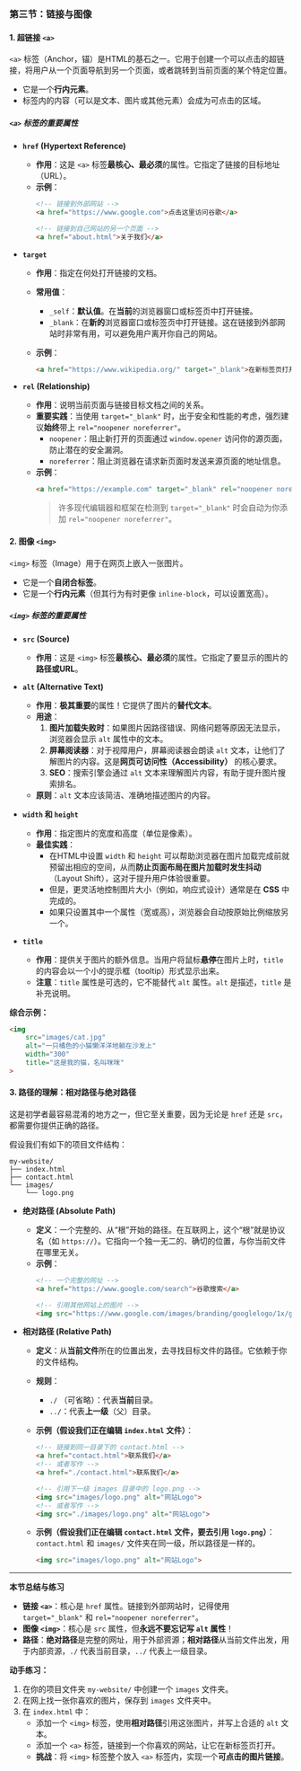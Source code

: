 ### **第三节：链接与图像**

#### **1. 超链接 `<a>`**

`<a>` 标签（Anchor，锚）是HTML的基石之一。它用于创建一个可以点击的超链接，将用户从一个页面导航到另一个页面，或者跳转到当前页面的某个特定位置。

*   它是一个**行内元素**。
*   标签内的内容（可以是文本、图片或其他元素）会成为可点击的区域。

##### **`<a>` 标签的重要属性**

*   **`href` (Hypertext Reference)**
    *   **作用**：这是 `<a>` 标签**最核心、最必须**的属性。它指定了链接的目标地址（URL）。
    *   **示例**：
        ```html
        <!-- 链接到外部网站 -->
        <a href="https://www.google.com">点击这里访问谷歌</a>
        
        <!-- 链接到自己网站的另一个页面 -->
        <a href="about.html">关于我们</a>
        ```

*   **`target`**
    *   **作用**：指定在何处打开链接的文档。
    *   **常用值**：
        *   `_self`：**默认值**。在**当前**的浏览器窗口或标签页中打开链接。
        *   `_blank`：在**新的**浏览器窗口或标签页中打开链接。这在链接到外部网站时非常有用，可以避免用户离开你自己的网站。

    *   **示例**：
        ```html
        <a href="https://www.wikipedia.org/" target="_blank">在新标签页打开维基百科</a>
        ```

*   **`rel` (Relationship)**
    *   **作用**：说明当前页面与链接目标文档之间的关系。
    *   **重要实践**：当使用 `target="_blank"` 时，出于安全和性能的考虑，强烈建议**始终**带上 `rel="noopener noreferrer"`。
        *   `noopener`：阻止新打开的页面通过 `window.opener` 访问你的源页面，防止潜在的安全漏洞。
        *   `noreferrer`：阻止浏览器在请求新页面时发送来源页面的地址信息。
    *   **示例**：
        ```html
        <a href="https://example.com" target="_blank" rel="noopener noreferrer">安全的外部链接</a>
        ```
        > 许多现代编辑器和框架在检测到 `target="_blank"` 时会自动为你添加 `rel="noopener noreferrer"`。

#### **2. 图像 `<img>`**

`<img>` 标签（Image）用于在网页上嵌入一张图片。

*   它是一个**自闭合标签**。
*   它是一个**行内元素**（但其行为有时更像 `inline-block`，可以设置宽高）。

##### **`<img>` 标签的重要属性**

*   **`src` (Source)**
    *   **作用**：这是 `<img>` 标签**最核心、最必须**的属性。它指定了要显示的图片的**路径或URL**。

*   **`alt` (Alternative Text)**
    *   **作用**：**极其重要**的属性！它提供了图片的**替代文本**。
    *   **用途**：
        1.  **图片加载失败时**：如果图片因路径错误、网络问题等原因无法显示，浏览器会显示 `alt` 属性中的文本。
        2.  **屏幕阅读器**：对于视障用户，屏幕阅读器会朗读 `alt` 文本，让他们了解图片的内容。这是**网页可访问性（Accessibility）** 的核心要求。
        3.  **SEO**：搜索引擎会通过 `alt` 文本来理解图片内容，有助于提升图片搜索排名。
    *   **原则**：`alt` 文本应该简洁、准确地描述图片的内容。

*   **`width` 和 `height`**
    *   **作用**：指定图片的宽度和高度（单位是像素）。
    *   **最佳实践**：
        *   在HTML中设置 `width` 和 `height` 可以帮助浏览器在图片加载完成前就预留出相应的空间，从而**防止页面布局在图片加载时发生抖动**（Layout Shift），这对于提升用户体验很重要。
        *   但是，更灵活地控制图片大小（例如，响应式设计）通常是在 **CSS** 中完成的。
        *   如果只设置其中一个属性（宽或高），浏览器会自动按原始比例缩放另一个。

*   **`title`**
    *   **作用**：提供关于图片的额外信息。当用户将鼠标**悬停**在图片上时，`title` 的内容会以一个小的提示框（tooltip）形式显示出来。
    *   **注意**：`title` 属性是可选的，它不能替代 `alt` 属性。`alt` 是描述，`title` 是补充说明。

**综合示例：**
```html
<img 
    src="images/cat.jpg" 
    alt="一只橘色的小猫懒洋洋地躺在沙发上" 
    width="300" 
    title="这是我的猫，名叫咪咪"
>
```

#### **3. 路径的理解：相对路径与绝对路径**

这是初学者最容易混淆的地方之一，但它至关重要，因为无论是 `href` 还是 `src`，都需要你提供正确的路径。

假设我们有如下的项目文件结构：
```
my-website/
├── index.html
├── contact.html
└── images/
    └── logo.png
```

*   **绝对路径 (Absolute Path)**
    *   **定义**：一个完整的、从“根”开始的路径。在互联网上，这个“根”就是协议名（如 `https://`）。它指向一个独一无二的、确切的位置，与你当前文件在哪里无关。
    *   **示例**：
        ```html
        <!-- 一个完整的网址 -->
        <a href="https://www.google.com/search">谷歌搜索</a>
        
        <!-- 引用其他网站上的图片 -->
        <img src="https://www.google.com/images/branding/googlelogo/1x/googlelogo_color_272x92dp.png" alt="Google Logo">
        ```

*   **相对路径 (Relative Path)**
    *   **定义**：从**当前文件**所在的位置出发，去寻找目标文件的路径。它依赖于你的文件结构。
    *   **规则**：
        *   `./` （可省略）：代表**当前**目录。
        *   `../`：代表**上一级**（父）目录。
    *   **示例（假设我们正在编辑 `index.html` 文件）**：
        ```html
        <!-- 链接到同一目录下的 contact.html -->
        <a href="contact.html">联系我们</a>
        <!-- 或者写作 -->
        <a href="./contact.html">联系我们</a>
        
        <!-- 引用下一级 images 目录中的 logo.png -->
        <img src="images/logo.png" alt="网站Logo">
        <!-- 或者写作 -->
        <img src="./images/logo.png" alt="网站Logo">
        ```
    *   **示例（假设我们正在编辑 `contact.html` 文件，要去引用 `logo.png`）**：
        `contact.html` 和 `images/` 文件夹在同一级，所以路径是一样的。
        
        ```html
        <img src="images/logo.png" alt="网站Logo">
        ```

---

**本节总结与练习**

*   **链接 `<a>`**：核心是 `href` 属性。链接到外部网站时，记得使用 `target="_blank"` 和 `rel="noopener noreferrer"`。
*   **图像 `<img>`**：核心是 `src` 属性，但**永远不要忘记写 `alt` 属性**！
*   **路径**：**绝对路径**是完整的网址，用于外部资源；**相对路径**从当前文件出发，用于内部资源，`./` 代表当前目录，`../` 代表上一级目录。

**动手练习：**
1.  在你的项目文件夹 `my-website/` 中创建一个 `images` 文件夹。
2.  在网上找一张你喜欢的图片，保存到 `images` 文件夹中。
3.  在 `index.html` 中：
    *   添加一个 `<img>` 标签，使用**相对路径**引用这张图片，并写上合适的 `alt` 文本。
    *   添加一个 `<a>` 标签，链接到一个你喜欢的网站，让它在新标签页打开。
    *   **挑战**：将 `<img>` 标签整个放入 `<a>` 标签内，实现一个**可点击的图片链接**。
